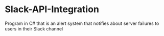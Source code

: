 # Slack-API-Integration
Program in C# that is an alert system that notifies about server failures to users in their Slack channel

